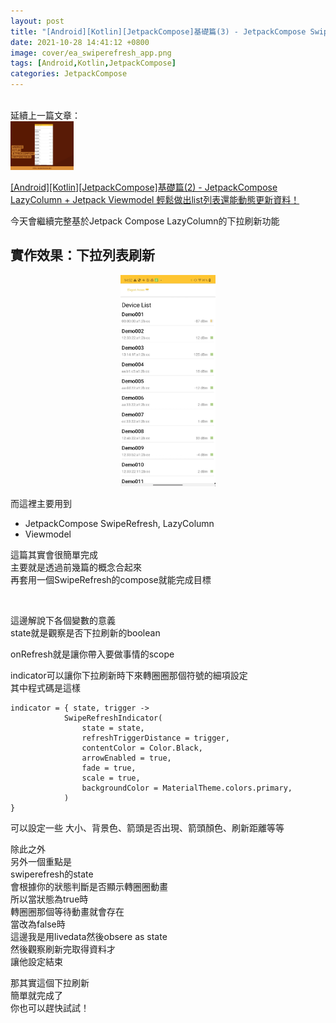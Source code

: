 ```yaml
---
layout: post
title: "[Android][Kotlin][JetpackCompose]基礎篇(3) - JetpackCompose SwipeRefresh 輕鬆讓list刷新！"
date: 2021-10-28 14:41:12 +0800
image: cover/ea_swiperefresh_app.png
tags: [Android,Kotlin,JetpackCompose]
categories: JetpackCompose
---
```


<br>
延續上一篇文章：<br>

<a href="{{site.baseurl}}/2021/09/28/android-kt-jetpack-compose-list/">
  <img src="/images/cover/ea_swiperefresh_app.png" alt="Cover" width="20%" >
</a>

<a align="right" href="{{site.baseurl}}/2021/09/28/android-kt-jetpack-compose-list/">[Android][Kotlin][JetpackCompose]基礎篇(2) - JetpackCompose LazyColumn + Jetpack Viewmodel 輕鬆做出list列表還能動態更新資料！</a><br>

今天會繼續完整基於Jetpack Compose LazyColumn的下拉刷新功能<br>


<h2>實作效果：下拉列表刷新</h2>
<div align="center">
  <img src="/mov/jetpack/ea_swiperefresh_app.gif" width="30%"/>
</div>


而這裡主要用到 <br>
* JetpackCompose SwipeRefresh, LazyColumn
* Viewmodel

這篇其實會很簡單完成<br>
主要就是透過前幾篇的概念合起來<br>
再套用一個SwipeRefresh的compose就能完成目標<br>

<script src="https://gist.github.com/KuanChunChen/fe87780cc0639b8458d764ce30ee54ed.js"></script><br>

這邊解說下各個變數的意義<br>
state就是觀察是否下拉刷新的boolean<br>

onRefresh就是讓你帶入要做事情的scope<br>

indicator可以讓你下拉刷新時下來轉圈圈那個符號的細項設定<br>
其中程式碼是這樣<br>
```
indicator = { state, trigger ->
            SwipeRefreshIndicator(
                state = state,
                refreshTriggerDistance = trigger,
                contentColor = Color.Black,
                arrowEnabled = true,
                fade = true,
                scale = true,
                backgroundColor = MaterialTheme.colors.primary,
            )
}
```
可以設定一些 大小、背景色、箭頭是否出現、箭頭顏色、刷新距離等等<br>

除此之外<br>
另外一個重點是<br>
swiperefresh的state<br>
會根據你的狀態判斷是否顯示轉圈圈動畫<br>
所以當狀態為true時<br>
轉圈圈那個等待動畫就會存在<br>
當改為false時<br>
這邊我是用livedata然後obsere as state<br>
然後觀察刷新完取得資料才<br>
讓他設定結束<br>

那其實這個下拉刷新<br>
簡單就完成了<br>
你也可以趕快試試！<br>
